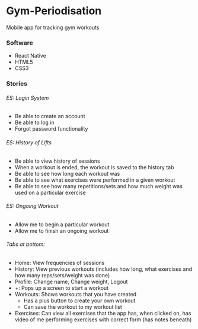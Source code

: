 # Gym-Periodisation

Mobile app for tracking gym workouts

### Software

- React Native
- HTML5
- CSS3

### Stories

###### ES: Login System

- Be able to create an account
- Be able to log in
- Forgot password functionality

###### ES: History of Lifts

- Be able to view history of sessions
- When a workout is ended, the workout is saved to the history tab
- Be able to see how long each workout was
- Be able to see what exercises were performed in a given workout
- Be able to see how many repetitions/sets and how much weight was used on a particular exercise

###### ES: Ongoing Workout

- Allow me to begin a particular workout
- Allow me to finish an ongoing workout

###### Tabs at bottom:

- Home: View frequencies of sessions
- History: View previous workouts (includes how long, what exercises and how many reps/sets/weight was done)
- Profile: Change name, Change weight, Logout
- +: Pops up a screen to start a workout
- Workouts: Shows workouts that you have created
  - Has a plus button to create your own workout
  - Can save the workout to my workout list
- Exercises: Can view all exercises that the app has, when clicked on, has video of me performing exercises with correct form (has notes beneath)
